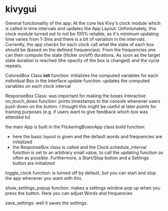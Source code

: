 # kivygui

General functionality of the app: At the core lies Kivy's clock module which is called in time intervals
and updates the App Layout. Unfortunately, this clock module turned out to not be 100% reliable, as it's
minimum updating time varies from 1-3ms and there is a bit of variation in the intervals. Currently,
the app checks for each clock call what the state of each box should be (based on the defined frequencies). From
the frequencies one can then compute the state (flicker on/off) durations. As soon as the target state
duration is reached (the opacity of the box is changed) and the cycle repeats.

ColoredBox Class
**init** function: initializes the computed variables for each individual Box in the Interface
update function: updates the computed variables on each clock interval

ResponseBox Class: was important for making the boxes interactive
on_touch_down function: prints timestamps to the console whenever users push down on the button. I thought this
might be useful at later points for training purposes (e.g. if users want to give feedback which box
was attended to)

the main App is built in the FlickeringBoxesApp class
build function:

- here the basic layout is given and the default words and frequencies are initialized
- the ResponseBox class is called and the Clock.schedule_interval function is set to an arbitrary
  small value, to call the updating function as often as possible. Furthermore, a Start/Stop button and a Settings button
  are initialized

toggle_clock function: is turned off by default, but you can start and stop the app whenever you want with this

show_settings_popup function: makes a settings window pop up when you press the button. Here you can adjust
Words and frequencies

save_settings: well it saves the settings.
